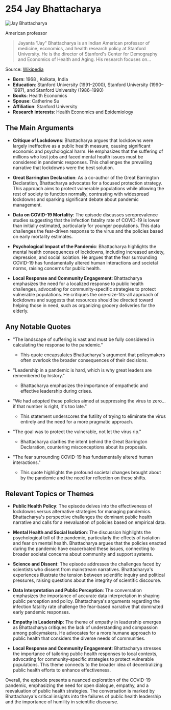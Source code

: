 # 254 Jay Bhattacharya


![Jay Bhattacharya](https://encrypted-tbn0.gstatic.com/licensed-image?q=tbn:ANd9GcRlyX-ixB28nbh6EHbk4T3FPgzIwvt64dm-a2IhqVdtItWK9HFlzrTKypN0EYrIPQRq3oCF&s=19)

American professor

> Jayanta "Jay" Bhattacharya is an Indian American professor of medicine, economics, and health research policy at Stanford University. He is the director of Stanford's Center for Demography and Economics of Health and Aging. His research focuses on...

Source: [Wikipedia](https://en.wikipedia.org/wiki/Jay_Bhattacharya)

- **Born**: 1968 , Kolkata, India
- **Education**: Stanford University (1991–2000), Stanford University (1990–1997), and Stanford University (1986–1990)
- **Books**: Health Economics
- **Spouse**: Catherine Su
- **Affiliation**: Stanford University
- **Research interests**: Health Economics and Epidemiology


## The Main Arguments

- **Critique of Lockdowns**: Bhattacharya argues that lockdowns were largely ineffective as a public health measure, causing significant economic and psychological harm. He emphasizes that the suffering of millions who lost jobs and faced mental health issues must be considered in pandemic responses. This challenges the prevailing narrative that lockdowns were the best solution.

- **Great Barrington Declaration**: As a co-author of the Great Barrington Declaration, Bhattacharya advocates for a focused protection strategy. This approach aims to protect vulnerable populations while allowing the rest of society to function normally, contrasting with widespread lockdowns and sparking significant debate about pandemic management.

- **Data on COVID-19 Mortality**: The episode discusses seroprevalence studies suggesting that the infection fatality rate of COVID-19 is lower than initially estimated, particularly for younger populations. This data challenges the fear-driven response to the virus and the policies based on early mortality estimates.

- **Psychological Impact of the Pandemic**: Bhattacharya highlights the mental health consequences of lockdowns, including increased anxiety, depression, and social isolation. He argues that the fear surrounding COVID-19 has fundamentally altered human interactions and societal norms, raising concerns for public health.

- **Local Response and Community Engagement**: Bhattacharya emphasizes the need for a localized response to public health challenges, advocating for community-specific strategies to protect vulnerable populations. He critiques the one-size-fits-all approach of lockdowns and suggests that resources should be directed toward helping those in need, such as organizing grocery deliveries for the elderly.

## Any Notable Quotes

- "The landscape of suffering is vast and must be fully considered in calculating the response to the pandemic."
  - This quote encapsulates Bhattacharya's argument that policymakers often overlook the broader consequences of their decisions.

- "Leadership in a pandemic is hard, which is why great leaders are remembered by history."
  - Bhattacharya emphasizes the importance of empathetic and effective leadership during crises.

- "We had adopted these policies aimed at suppressing the virus to zero... if that number is right, it's too late."
  - This statement underscores the futility of trying to eliminate the virus entirely and the need for a more pragmatic approach.

- "The goal was to protect the vulnerable, not let the virus rip."
  - Bhattacharya clarifies the intent behind the Great Barrington Declaration, countering misconceptions about its proposals.

- "The fear surrounding COVID-19 has fundamentally altered human interactions."
  - This quote highlights the profound societal changes brought about by the pandemic and the need for reflection on these shifts.

## Relevant Topics or Themes

- **Public Health Policy**: The episode delves into the effectiveness of lockdowns versus alternative strategies for managing pandemics. Bhattacharya's perspective challenges the dominant public health narrative and calls for a reevaluation of policies based on empirical data.

- **Mental Health and Social Isolation**: The discussion highlights the psychological toll of the pandemic, particularly the effects of isolation and fear on mental health. Bhattacharya argues that the policies enacted during the pandemic have exacerbated these issues, connecting to broader societal concerns about community and support systems.

- **Science and Dissent**: The episode addresses the challenges faced by scientists who dissent from mainstream narratives. Bhattacharya's experiences illustrate the tension between scientific inquiry and political pressures, raising questions about the integrity of scientific discourse.

- **Data Interpretation and Public Perception**: The conversation emphasizes the importance of accurate data interpretation in shaping public perception and policy. Bhattacharya's arguments regarding the infection fatality rate challenge the fear-based narrative that dominated early pandemic responses.

- **Empathy in Leadership**: The theme of empathy in leadership emerges as Bhattacharya critiques the lack of understanding and compassion among policymakers. He advocates for a more humane approach to public health that considers the diverse needs of communities.

- **Local Response and Community Engagement**: Bhattacharya stresses the importance of tailoring public health responses to local contexts, advocating for community-specific strategies to protect vulnerable populations. This theme connects to the broader idea of decentralizing public health efforts to enhance effectiveness.

Overall, the episode presents a nuanced exploration of the COVID-19 pandemic, emphasizing the need for open dialogue, empathy, and a reevaluation of public health strategies. The conversation is marked by Bhattacharya's critical insights into the failures of public health leadership and the importance of humility in scientific discourse.